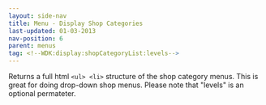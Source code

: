 ```yaml
---
layout: side-nav
title: Menu - Display Shop Categories
last-updated: 01-03-2013
nav-position: 6
parent: menus
tag: <!--WDK:display:shopCategoryList:levels-->
---
```


Returns a full html `<ul> <li>` structure of the shop category menus. This is great for doing drop-down shop menus.
Please note that "levels" is an optional permateter. 
